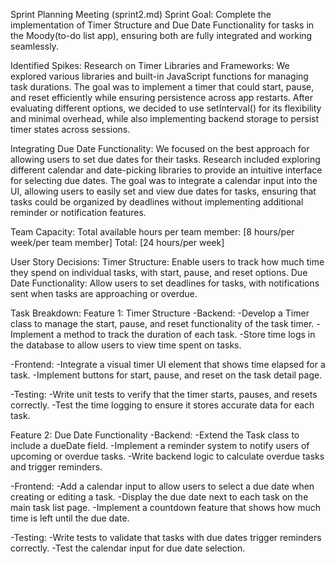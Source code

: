 Sprint Planning Meeting (sprint2.md)
Sprint Goal:
Complete the implementation of Timer Structure and Due Date Functionality for tasks in the Moody(to-do list app), 
ensuring both are fully integrated and working seamlessly.

Identified Spikes:
Research on Timer Libraries and Frameworks: We explored various libraries and built-in JavaScript functions for 
managing task durations. The goal was to implement a timer that could start, pause, and reset efficiently while 
ensuring persistence across app restarts. After evaluating different options, we decided to use setInterval() for 
its flexibility and minimal overhead, while also implementing backend storage to persist timer states across sessions.

Integrating Due Date Functionality: We focused on the best approach for allowing users to set due dates for their tasks. 
Research included exploring different calendar and date-picking libraries to provide an intuitive interface for selecting 
due dates. The goal was to integrate a calendar input into the UI, allowing users to easily set and view due dates for tasks, 
ensuring that tasks could be organized by deadlines without implementing additional reminder or notification features.

Team Capacity:
Total available hours per team member: [8 hours/per week/per team member] 
Total: [24 hours/per week]

User Story Decisions:
Timer Structure: Enable users to track how much time they spend on individual tasks, with start, pause, and reset options.
Due Date Functionality: Allow users to set deadlines for tasks, with notifications sent when tasks are approaching or overdue.

Task Breakdown:
Feature 1: Timer Structure
-Backend:
  -Develop a Timer class to manage the start, pause, and reset functionality of the task timer.
  -Implement a method to track the duration of each task.
  -Store time logs in the database to allow users to view time spent on tasks.

-Frontend:
  -Integrate a visual timer UI element that shows time elapsed for a task.
  -Implement buttons for start, pause, and reset on the task detail page.

-Testing:
  -Write unit tests to verify that the timer starts, pauses, and resets correctly.
  -Test the time logging to ensure it stores accurate data for each task.

Feature 2: Due Date Functionality
-Backend:
  -Extend the Task class to include a dueDate field.
  -Implement a reminder system to notify users of upcoming or overdue tasks.
  -Write backend logic to calculate overdue tasks and trigger reminders.

-Frontend:
  -Add a calendar input to allow users to select a due date when creating or editing a task.
  -Display the due date next to each task on the main task list page.
  -Implement a countdown feature that shows how much time is left until the due date.

-Testing:
  -Write tests to validate that tasks with due dates trigger reminders correctly.
  -Test the calendar input for due date selection.
